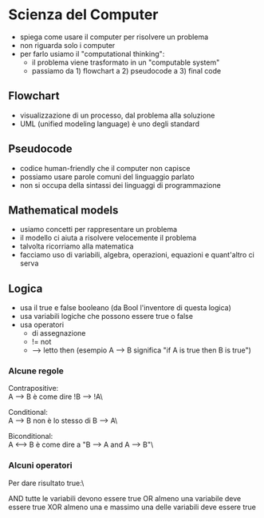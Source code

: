 # Scienza del Computer

- spiega come usare il computer per risolvere un problema
- non riguarda solo i computer
- per farlo usiamo il "computational thinking":
    - il problema viene trasformato in un "computable system"
    - passiamo da 1) flowchart a 2) pseudocode a 3) final code

## Flowchart

- visualizzazione di un processo, dal problema alla soluzione
- UML (unified modeling language) è uno degli standard

## Pseudocode

- codice human-friendly che il computer non capisce
- possiamo usare parole comuni del linguaggio parlato
- non si occupa della sintassi dei linguaggi di programmazione

## Mathematical models

- usiamo concetti per rappresentare un problema
- il modello ci aiuta a risolvere velocemente il problema
- talvolta ricorriamo alla matematica
- facciamo uso di variabili, algebra, operazioni, equazioni e quant'altro ci serva

## Logica

- usa il true e false booleano (da Bool l'inventore di questa logica)
- usa variabili logiche che possono essere true o false
- usa operatori
    - di assegnazione
    - != not
    - --> letto then (esempio A --> B significa "if A is true then B is true")

### Alcune regole

Contrapositive:\
A --> B è come dire !B --> !A\

Conditional:\
A --> B non è lo stesso di B --> A\

Biconditional:\
A <--> B è come dire a "B --> A and A --> B"\

### Alcuni operatori

Per dare risultato true:\

AND tutte le variabili devono essere true
OR almeno una variabile deve essere true
XOR almeno una e massimo una delle variabili deve essere true
